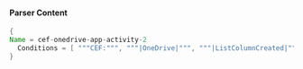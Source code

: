 #### Parser Content
```Java
{
Name = cef-onedrive-app-activity-2
  Conditions = [ """CEF:""", """|OneDrive|""", """|ListColumnCreated|""" ]
}
```